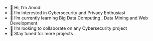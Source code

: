 - 👋 Hi, I’m Amod 
- 👀 I’m interested in Cybersecurity and Privacy Enthusiast
- 🌱 I’m currently learning Big Data Computing , Data Mining and Web Development
- 💞️ I’m looking to collaborate on any Cybersecurity project
- 🎸 Stay tuned for more projects

<!---
Amod02-prog/Amod02-prog is a ✨ special ✨ repository because its `README.md` (this file) appears on your GitHub profile.
You can click the Preview link to take a look at your changes.
--->
